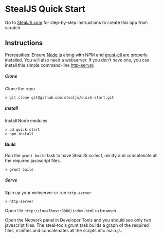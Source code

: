 # StealJS Quick Start

Go to [StealJS.com](http://stealjs.com/) for step-by-step instructions to create this app from scratch.


## Instructions
Prerequities: Ensure [Node.js](http://nodejs.org/) along with NPM and [grunt-cli](http://gruntjs.com/getting-started) are properly installed. You will also need a webserver. If you don't have one, you can install this simple command-line [http-server](https://www.npmjs.com/package/http-server).

##### Clone
Clone the repo.

```
> git clone git@github.com:stealjs/quick-start.git
```

##### Install
Install Node modules

```
> cd quick-start
> npm install
```

#### Build
Run the `grunt build` task to have StealJS collect, minify and concatenate all the required javascript files.

```
> grunt build
```

##### Serve
Spin up your webserver or run `http-server`

```
> http-server
```

Open file `http://localhost:8080/index.html` in browser.

Open the Network panel in Developer Tools and you should see only two javascript files. The steal-tools grunt task builds a graph of the required files, minifies and concatenates all the scripts into main.js.


